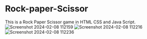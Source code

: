# Rock-paper-Scissor
This is a Rock Paper Scissor game in HTML CSS and Java Script.
![Screenshot 2024-02-08 112159](https://github.com/hrjd-harshit/Rock-paper-Scissor/assets/103730985/1a7ed466-68eb-4049-9aaa-d744a66c8bc5)
![Screenshot 2024-02-08 112216](https://github.com/hrjd-harshit/Rock-paper-Scissor/assets/103730985/4ecd6029-497c-42b6-85a7-c4f438399a29)
![Screenshot 2024-02-08 112236](https://github.com/hrjd-harshit/Rock-paper-Scissor/assets/103730985/f50e7478-b161-4026-856d-6508a5f3402d)



